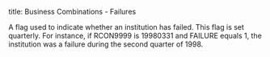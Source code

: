title: Business Combinations - Failures

A flag used to indicate whether an institution has failed. This flag is set quarterly. For instance, if RCON9999 is 19980331 and FAILURE equals 1, the institution was a failure during the second quarter of 1998.
